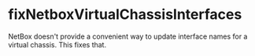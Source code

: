 # fixNetboxVirtualChassisInterfaces
NetBox doesn't provide a convenient way to update interface names for a virtual chassis.   This fixes that.
